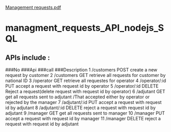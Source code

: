 [Management requests.pdf](https://github.com/ali-alhwayzee/managment_requests_API_nodejs_SQL/files/7278709/Management.requests.pdf)
# managment_requests_API_nodejs_SQL
 ## APIs  include : 

###No	###Api	     ###call    ###Description 
1	/customers	POST	create a new request by customer
2	/customers	GET	retrieve all requests for customer by national ID
3	/operator	GET	retrieve all requestes for operator
4	/operator/:id	PUT	accept a request with request id by operator
5	/operator/:id	DELETE	Reject a request(delete request with request id by operator)
6	/adjutant	GET	get all requests sent to adjutant /That accepted either by operator or  rejected by the manager
7	/adjutant/:id	PUT	accept a request with request id by adjutant
8	/adjutant/:id	DELETE	reject a request with request id by adjutant
9	/manager	GET	get all requests sent to manager
10	/manager	PUT	accept a request with request id by manager
11	/manager	DELETE	reject a request with request id by adjutant
